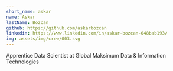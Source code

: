 ```yaml
---
short_name: askar
name: Askar
lastName: Bozcan
github: https://github.com/askarbozcan
linkedin: https://www.linkedin.com/in/askar-bozcan-048bab193/
img: assets/img/crew/003.svg
---
```


Apprentice Data Scientist at Global Maksimum Data & Information Technologies
